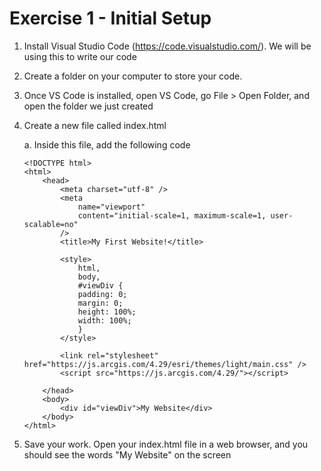 # Exercise 1 - Initial Setup

1.  Install Visual Studio Code (https://code.visualstudio.com/). We will be using this to write our code
2.  Create a folder on your computer to store your code.
3.  Once VS Code is installed, open VS Code, go File > Open Folder, and open the folder we just created
4.  Create a new file called index.html

    a. Inside this file, add the following code


        <!DOCTYPE html>
        <html>
            <head>
                <meta charset="utf-8" />
                <meta
                    name="viewport"
                    content="initial-scale=1, maximum-scale=1, user-scalable=no"
                />
                <title>My First Website!</title>

                <style>
                    html,
                    body,
                    #viewDiv {
                    padding: 0;
                    margin: 0;
                    height: 100%;
                    width: 100%;
                    }
                </style>

                <link rel="stylesheet" href="https://js.arcgis.com/4.29/esri/themes/light/main.css" />
                <script src="https://js.arcgis.com/4.29/"></script>

            </head>
            <body>
                <div id="viewDiv">My Website</div>
            </body>
        </html>


5. Save your work. Open your index.html file in a web browser, and you should see the words "My Website" on the screen
